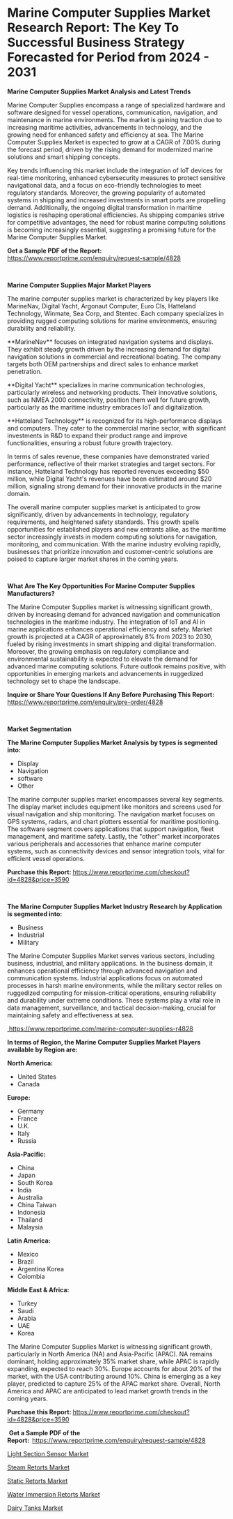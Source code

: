 <p><h1>Marine Computer Supplies Market Research Report: The Key To Successful Business Strategy Forecasted for Period from 2024 - 2031</h1></p><p><strong>Marine Computer Supplies Market Analysis and Latest Trends</strong></p>
<p><p>Marine Computer Supplies encompass a range of specialized hardware and software designed for vessel operations, communication, navigation, and maintenance in marine environments. The market is gaining traction due to increasing maritime activities, advancements in technology, and the growing need for enhanced safety and efficiency at sea. The Marine Computer Supplies Market is expected to grow at a CAGR of 7.00% during the forecast period, driven by the rising demand for modernized marine solutions and smart shipping concepts.</p><p>Key trends influencing this market include the integration of IoT devices for real-time monitoring, enhanced cybersecurity measures to protect sensitive navigational data, and a focus on eco-friendly technologies to meet regulatory standards. Moreover, the growing popularity of automated systems in shipping and increased investments in smart ports are propelling demand. Additionally, the ongoing digital transformation in maritime logistics is reshaping operational efficiencies. As shipping companies strive for competitive advantages, the need for robust marine computing solutions is becoming increasingly essential, suggesting a promising future for the Marine Computer Supplies Market.</p></p>
<p><strong>Get a Sample PDF of the Report:&nbsp;</strong> <a href="https://www.reportprime.com/enquiry/request-sample/4828?utm_campaign=1141&utm_medium=2&utm_source=Github&utm_content=ia&utm_term=24122024&utm_id=marine-computer-supplies">https://www.reportprime.com/enquiry/request-sample/4828</a></p>
<p>&nbsp;</p>
<p><strong>Marine Computer Supplies Major Market Players</strong></p>
<p><p>The marine computer supplies market is characterized by key players like MarineNav, Digital Yacht, Argonaut Computer, Euro Cls, Hatteland Technology, Winmate, Sea Corp, and Stentec. Each company specializes in providing rugged computing solutions for marine environments, ensuring durability and reliability.</p><p>**MarineNav** focuses on integrated navigation systems and displays. They exhibit steady growth driven by the increasing demand for digital navigation solutions in commercial and recreational boating. The company targets both OEM partnerships and direct sales to enhance market penetration.</p><p>**Digital Yacht** specializes in marine communication technologies, particularly wireless and networking products. Their innovative solutions, such as NMEA 2000 connectivity, position them well for future growth, particularly as the maritime industry embraces IoT and digitalization.</p><p>**Hatteland Technology** is recognized for its high-performance displays and computers. They cater to the commercial marine sector, with significant investments in R&D to expand their product range and improve functionalities, ensuring a robust future growth trajectory.</p><p>In terms of sales revenue, these companies have demonstrated varied performance, reflective of their market strategies and target sectors. For instance, Hatteland Technology has reported revenues exceeding $50 million, while Digital Yacht's revenues have been estimated around $20 million, signaling strong demand for their innovative products in the marine domain.</p><p>The overall marine computer supplies market is anticipated to grow significantly, driven by advancements in technology, regulatory requirements, and heightened safety standards. This growth spells opportunities for established players and new entrants alike, as the maritime sector increasingly invests in modern computing solutions for navigation, monitoring, and communication. With the marine industry evolving rapidly, businesses that prioritize innovation and customer-centric solutions are poised to capture larger market shares in the coming years.</p></p>
<p>&nbsp;</p>
<p><strong>What Are The Key Opportunities For Marine Computer Supplies Manufacturers?</strong></p>
<p><p>The Marine Computer Supplies market is witnessing significant growth, driven by increasing demand for advanced navigation and communication technologies in the maritime industry. The integration of IoT and AI in marine applications enhances operational efficiency and safety. Market growth is projected at a CAGR of approximately 8% from 2023 to 2030, fueled by rising investments in smart shipping and digital transformation. Moreover, the growing emphasis on regulatory compliance and environmental sustainability is expected to elevate the demand for advanced marine computing solutions. Future outlook remains positive, with opportunities in emerging markets and advancements in ruggedized technology set to shape the landscape.</p></p>
<p><strong>Inquire or Share Your Questions If Any Before Purchasing This Report:</strong> <a href="https://www.reportprime.com/enquiry/pre-order/4828?utm_campaign=1141&utm_medium=2&utm_source=Github&utm_content=ia&utm_term=24122024&utm_id=marine-computer-supplies">https://www.reportprime.com/enquiry/pre-order/4828</a></p>
<p>&nbsp;</p>
<p><strong>Market Segmentation</strong></p>
<p><strong>The Marine Computer Supplies Market Analysis by types is segmented into:</strong></p>
<p><ul><li>Display</li><li>Navigation</li><li>software</li><li>Other</li></ul></p>
<p><p>The marine computer supplies market encompasses several key segments. The display market includes equipment like monitors and screens used for visual navigation and ship monitoring. The navigation market focuses on GPS systems, radars, and chart plotters essential for maritime positioning. The software segment covers applications that support navigation, fleet management, and maritime safety. Lastly, the "other" market incorporates various peripherals and accessories that enhance marine computer systems, such as connectivity devices and sensor integration tools, vital for efficient vessel operations.</p></p>
<p><strong>Purchase this Report:&nbsp;</strong><a href="https://www.reportprime.com/checkout?id=4828&price=3590&utm_campaign=1141&utm_medium=2&utm_source=Github&utm_content=ia&utm_term=24122024&utm_id=marine-computer-supplies">https://www.reportprime.com/checkout?id=4828&price=3590</a></p>
<p>&nbsp;</p>
<p><strong>The Marine Computer Supplies Market Industry Research by Application is segmented into:</strong></p>
<p><ul><li>Business</li><li>Industrial</li><li>Military</li></ul></p>
<p><p>The Marine Computer Supplies Market serves various sectors, including business, industrial, and military applications. In the business domain, it enhances operational efficiency through advanced navigation and communication systems. Industrial applications focus on automated processes in harsh marine environments, while the military sector relies on ruggedized computing for mission-critical operations, ensuring reliability and durability under extreme conditions. These systems play a vital role in data management, surveillance, and tactical decision-making, crucial for maintaining safety and effectiveness at sea.</p></p>
<p><a href="https://www.reportprime.com/marine-computer-supplies-r4828?utm_campaign=1141&utm_medium=2&utm_source=Github&utm_content=ia&utm_term=24122024&utm_id=marine-computer-supplies">&nbsp;https://www.reportprime.com/marine-computer-supplies-r4828</a></p>
<p><strong>In terms of Region, the Marine Computer Supplies Market Players available by Region are:</strong></p>
<p>
    <p> <strong> North America: </strong>
        <ul>
            <li>United States</li>
            <li>Canada</li>
        </ul>
        </p> 
    <p> <strong> Europe: </strong>
        <ul>
            <li>Germany</li>
            <li>France</li>
            <li>U.K.</li>
            <li>Italy</li>
            <li>Russia</li>
        </ul>
        </p> 
    <p> <strong> Asia-Pacific: </strong>
        <ul>
            <li>China</li>
            <li>Japan</li>
            <li>South Korea</li>
            <li>India</li>
            <li>Australia</li>
            <li>China Taiwan</li>
            <li>Indonesia</li>
            <li>Thailand</li>
            <li>Malaysia</li>
        </ul>
        </p> 
    <p> <strong> Latin America: </strong>
        <ul>
            <li>Mexico</li>
            <li>Brazil</li>
            <li>Argentina Korea</li>
            <li>Colombia</li>
        </ul>
        </p> 
    <p> <strong> Middle East & Africa: </strong>
        <ul>
            <li>Turkey</li>
            <li>Saudi</li>
            <li>Arabia</li>
            <li>UAE</li>
            <li>Korea</li>
        </ul>
    </p>
    </p>
<p><p>The Marine Computer Supplies Market is witnessing significant growth, particularly in North America (NA) and Asia-Pacific (APAC). NA remains dominant, holding approximately 35% market share, while APAC is rapidly expanding, expected to reach 30%. Europe accounts for about 20% of the market, with the USA contributing around 10%. China is emerging as a key player, predicted to capture 25% of the APAC market share. Overall, North America and APAC are anticipated to lead market growth trends in the coming years.</p></p>
<p><strong>Purchase this Report: </strong><a href="https://www.reportprime.com/checkout?id=4828&price=3590&utm_campaign=1141&utm_medium=2&utm_source=Github&utm_content=ia&utm_term=24122024&utm_id=marine-computer-supplies">https://www.reportprime.com/checkout?id=4828&price=3590</a></p>
<p>&nbsp;<strong>Get a Sample PDF of the Report:&nbsp;&nbsp;</strong><a href="https://www.reportprime.com/enquiry/request-sample/4828?utm_campaign=1141&utm_medium=2&utm_source=Github&utm_content=ia&utm_term=24122024&utm_id=marine-computer-supplies">https://www.reportprime.com/enquiry/request-sample/4828</a></p>
<p><strong></strong></p>
<p><p><a href="https://github.com/juniordelafrance/Market-Research-Report-List-5/blob/main/light-section-sensor-market.md?utm_campaign=1141&utm_medium=2&utm_source=Github&utm_content=ia&utm_term=24122024&utm_id=marine-computer-supplies">Light Section Sensor Market</a></p><p><a href="https://www.linkedin.com/pulse/projected-revenue-market-growth-steam-retorts-117-cagr-2024-kpxzc?utm_campaign=1141&utm_medium=2&utm_source=Github&utm_content=ia&utm_term=24122024&utm_id=marine-computer-supplies">Steam Retorts Market</a></p><p><a href="https://www.linkedin.com/pulse/study-extensively-examines-static-retortsmarket-size-terms-xuekc?utm_campaign=1141&utm_medium=2&utm_source=Github&utm_content=ia&utm_term=24122024&utm_id=marine-computer-supplies">Static Retorts Market</a></p><p><a href="https://www.linkedin.com/pulse/key-trends-driving-water-immersion-retorts-market-growth-vmikc?utm_campaign=1141&utm_medium=2&utm_source=Github&utm_content=ia&utm_term=24122024&utm_id=marine-computer-supplies">Water Immersion Retorts Market</a></p><p><a href="https://www.linkedin.com/pulse/comprehensive-overview-dairy-tanks-market-size-projected-af8vc?utm_campaign=1141&utm_medium=2&utm_source=Github&utm_content=ia&utm_term=24122024&utm_id=marine-computer-supplies">Dairy Tanks Market</a></p></p>